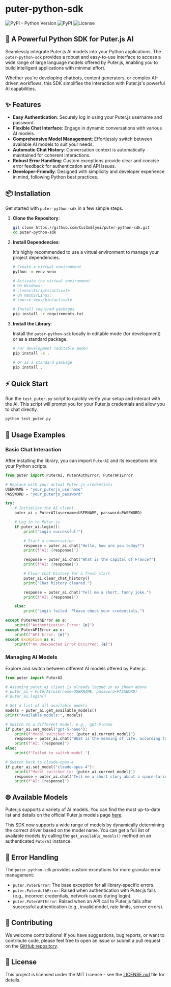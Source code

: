 # puter-python-sdk

![PyPI - Python Version](https://img.shields.io/pypi/pyversions/puter-python-sdk) ![PyPI](https://img.shields.io/pypi/v/puter-python-sdk) ![License](https://img.shields.io/github/license/CuzImSlymi/puter-python-sdk)

## 🚀 A Powerful Python SDK for Puter.js AI

Seamlessly integrate Puter.js AI models into your Python applications. The `puter-python-sdk` provides a robust and easy-to-use interface to access a wide range of large language models offered by Puter.js, enabling you to build intelligent applications with minimal effort.

Whether you're developing chatbots, content generators, or complex AI-driven workflows, this SDK simplifies the interaction with Puter.js's powerful AI capabilities.

## ✨ Features

-   **Easy Authentication**: Securely log in using your Puter.js username and password.
-   **Flexible Chat Interface**: Engage in dynamic conversations with various AI models.
-   **Comprehensive Model Management**: Effortlessly switch between available AI models to suit your needs.
-   **Automatic Chat History**: Conversation context is automatically maintained for coherent interactions.
-   **Robust Error Handling**: Custom exceptions provide clear and concise error feedback for authentication and API issues.
-   **Developer-Friendly**: Designed with simplicity and developer experience in mind, following Python best practices.

## 📦 Installation

Get started with `puter-python-sdk` in a few simple steps.

1.  **Clone the Repository**:

    ```bash
    git clone https://github.com/CuzImSlymi/puter-python-sdk.git
    cd puter-python-sdk
    ```

2.  **Install Dependencies**:

    It's highly recommended to use a virtual environment to manage your project dependencies.

    ```bash
    # Create a virtual environment
    python -m venv venv

    # Activate the virtual environment
    # On Windows:
    # .\venv\Scripts\activate
    # On macOS/Linux:
    # source venv/bin/activate

    # Install required packages
    pip install -r requirements.txt
    ```

3.  **Install the Library**:

    Install the `puter-python-sdk` locally in editable mode (for development) or as a standard package.

    ```bash
    # For development (editable mode)
    pip install -e .

    # Or as a standard package
    pip install .
    ```

## ⚡ Quick Start

Run the `test_puter.py` script to quickly verify your setup and interact with the AI. This script will prompt you for your Puter.js credentials and allow you to chat directly.

```bash
python test_puter.py
```

## 📖 Usage Examples

### Basic Chat Interaction

After installing the library, you can import `PuterAI` and its exceptions into your Python scripts.

```python
from puter import PuterAI, PuterAuthError, PuterAPIError

# Replace with your actual Puter.js credentials
USERNAME = "your_puterjs_username"
PASSWORD = "your_puterjs_password"

try:
    # Initialize the AI client
    puter_ai = PuterAI(username=USERNAME, password=PASSWORD)

    # Log in to Puter.js
    if puter_ai.login():
        print("Login successful!")

        # Start a conversation
        response = puter_ai.chat("Hello, how are you today?")
        print(f"AI: {response}")

        response = puter_ai.chat("What is the capital of France?")
        print(f"AI: {response}")

        # Clear chat history for a fresh start
        puter_ai.clear_chat_history()
        print("Chat history cleared.")

        response = puter_ai.chat("Tell me a short, funny joke.")
        print(f"AI: {response}")

    else:
        print("Login failed. Please check your credentials.")

except PuterAuthError as e:
    print(f"Authentication Error: {e}")
except PuterAPIError as e:
    print(f"API Error: {e}")
except Exception as e:
    print(f"An Unexpected Error Occurred: {e}")
```

### Managing AI Models

Explore and switch between different AI models offered by Puter.js.

```python
from puter import PuterAI

# Assuming puter_ai client is already logged in as shown above
# puter_ai = PuterAI(username=USERNAME, password=PASSWORD)
# puter_ai.login()

# Get a list of all available models
models = puter_ai.get_available_models()
print("Available models:", models)

# Switch to a different model, e.g., gpt-5-nano
if puter_ai.set_model("gpt-5-nano"):
    print(f"Model switched to: {puter_ai.current_model}")
    response = puter_ai.chat("What is the meaning of life, according to GPT-5-nano?")
    print(f"AI: {response}")
else:
    print(f"Failed to switch model.")

# Switch back to claude-opus-4
if puter_ai.set_model("claude-opus-4"):
    print(f"Model switched to: {puter_ai.current_model}")
    response = puter_ai.chat("Tell me a short story about a space-faring cat.")
    print(f"AI: {response}")
```

## 🌐 Available Models

Puter.js supports a variety of AI models. You can find the most up-to-date list and details on the official Puter.js models page [here](https://puter.com/puterai/chat/models).

This SDK now supports a wide range of models by dynamically determining the correct driver based on the model name. You can get a full list of available models by calling the `get_available_models()` method on an authenticated `PuterAI` instance.

## 🚨 Error Handling

The `puter-python-sdk` provides custom exceptions for more granular error management:

-   `puter.PuterError`: The base exception for all library-specific errors.
-   `puter.PuterAuthError`: Raised when authentication with Puter.js fails (e.g., incorrect credentials, network issues during login).
-   `puter.PuterAPIError`: Raised when an API call to Puter.js fails after successful authentication (e.g., invalid model, rate limits, server errors).

## 🤝 Contributing

We welcome contributions! If you have suggestions, bug reports, or want to contribute code, please feel free to open an issue or submit a pull request on the [GitHub repository](https://github.com/CuzImSlymi/puter-python-sdk).

## 📄 License

This project is licensed under the MIT License - see the [LICENSE.md](LICENSE.md) file for details.


